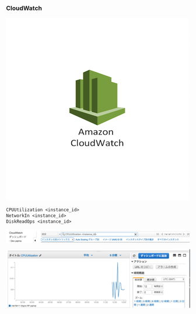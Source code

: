 ### CloudWatch

![Alt Text](https://github.com/yhidetoshi/Pictures/raw/master/aws/cloudwatch-icon.png)



```
CPUUtilization <instance_id>
NetworkIn <instance_id>
DiskReadOps <instance_id>
```
![Alt Text](https://github.com/yhidetoshi/Pictures/raw/master/aws/aws-cloudwatch-metorics.png)

![Alt Text](https://github.com/yhidetoshi/Pictures/raw/master/aws/cloudwatch-log.png)
